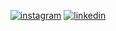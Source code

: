 <a href="https://rodrigosantos.dev/" target="_blank"><img align="center" src=""/><a/>

<p align="center"> 
  <a href="https://instagram.com/rodrigosantosdev"><img align="center" src="https://img.shields.io/badge/birobirobiro-05122A?style=flat&logo=instagram" alt="instagram"/></a>
   <a href="https://linkedin.com/in/rodrigosantosdev"><img align="center" src="https://img.shields.io/badge/birobirobiro-05122A?style=flat&logo=linkedin" alt="linkedin"/></a>
</p>
